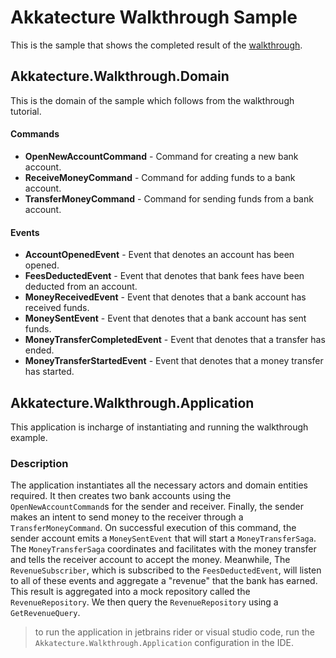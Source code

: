 # Akkatecture Walkthrough Sample

This is the sample that shows the completed result of the [walkthrough](https://akkatecture.net/docs/walkthrough-introduction).

## Akkatecture.Walkthrough.Domain

This is the domain of the sample which follows from the walkthrough tutorial.

#### Commands
* **OpenNewAccountCommand** - Command for creating a new bank account.
* **ReceiveMoneyCommand** - Command for adding funds to a bank account.
* **TransferMoneyCommand** - Command for sending funds from a bank account.

#### Events
* **AccountOpenedEvent** - Event that denotes an account has been opened.
* **FeesDeductedEvent** - Event that denotes that bank fees have been deducted from an account.
* **MoneyReceivedEvent** - Event that denotes that a bank account has received funds.
* **MoneySentEvent** - Event that denotes that a bank account has sent funds.
* **MoneyTransferCompletedEvent** - Event that denotes that a transfer has ended.
* **MoneyTransferStartedEvent** - Event that denotes that a money transfer has started.

## Akkatecture.Walkthrough.Application

This application is incharge of instantiating and running the walkthrough example.

### Description

The application instantiates all the necessary actors and domain entities required. It then creates two  bank accounts using the 
`OpenNewAccountCommand`s for the sender and receiver. Finally, the sender makes an intent to send money to the receiver through a 
`TransferMoneyCommand`. On successful execution of this command, the sender account emits a `MoneySentEvent` that will start a `MoneyTransferSaga`.
The `MoneyTransferSaga` coordinates and facilitates with the money transfer and tells the receiver account to accept the money. Meanwhile,
The `RevenueSubscriber`, which is subscribed to the `FeesDeductedEvent`, will listen to all of these events and aggregate a "revenue" that the bank has earned.
This result is aggregated into a mock repository called the `RevenueRepository`. We then query the `RevenueRepository` using a `GetRevenueQuery`.

> to run the application in jetbrains rider or visual studio code, run the `Akkatecture.Walkthrough.Application` configuration in the IDE.